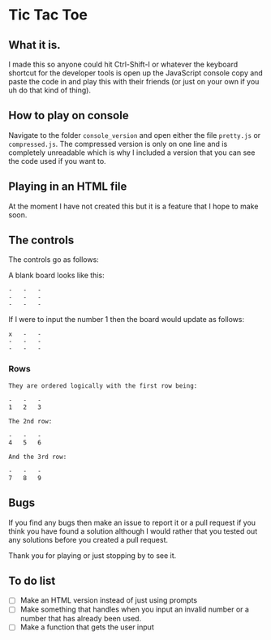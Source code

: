 # Tic Tac Toe

## What it is.

I made this so anyone could hit Ctrl-Shift-I or whatever the keyboard shortcut for the developer tools is open up the JavaScript console copy and paste the code in and play this with their friends (or just on your own if you uh do that kind of thing).

## How to play on console

Navigate to the folder `console_version` and open either the file `pretty.js` or `compressed.js`. The compressed version is only on one line and is completely unreadable which is why I included a version that you can see the code used if you want to.

## Playing in an HTML file

At the moment I have not created this but it is a feature that I hope to make soon.

## The controls

The controls go as follows:

A blank board looks like this:
```
-   -   -
-   -   -
-   -   -
```
If I were to input the number 1 then the board would update as follows:
```
x   -   -
-   -   -
-   -   -
```

### Rows

```
They are ordered logically with the first row being:

-   -   -
1   2   3

The 2nd row:

-   -   -
4   5   6

And the 3rd row:

-   -   -
7   8   9
```

## Bugs

If you find any bugs then make an issue to report it or a pull request if you think you have found a solution although I would rather that you tested out any solutions before you created a pull request.

Thank you for playing or just stopping by to see it.

## To do list

- [ ] Make an HTML version instead of just using prompts
- [ ] Make something that handles when you input an invalid number or a number that has already been used.
- [ ] Make a function that gets the user input